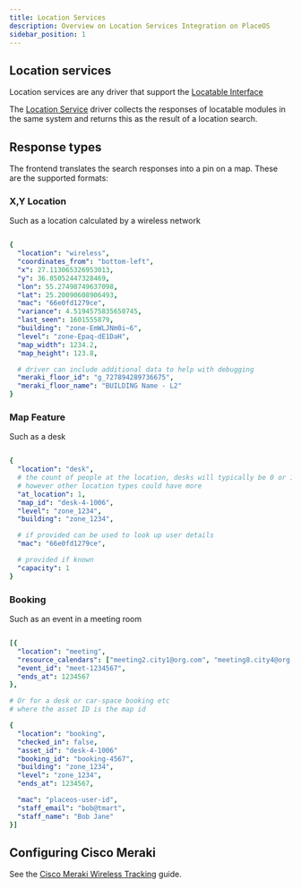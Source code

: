 ```yaml
---
title: Location Services
description: Overview on Location Services Integration on PlaceOS
sidebar_position: 1
---
```


## Location services

Location services are any driver that support the [Locatable Interface](https://github.com/PlaceOS/driver/blob/master/src/placeos-driver/interface/locatable.cr)

The [Location Service](https://github.com/PlaceOS/drivers/blob/master/drivers/place/location_services.cr) driver collects the responses of locatable modules in the same system and returns this as the result of a location search.


## Response types

The frontend translates the search responses into a pin on a map.
These are the supported formats:


### X,Y Location

Such as a location calculated by a wireless network

```yaml

{
  "location": "wireless",
  "coordinates_from": "bottom-left",
  "x": 27.113065326953013,
  "y": 36.85052447328469,
  "lon": 55.27498749637098,
  "lat": 25.20090608906493,
  "mac": "66e0fd1279ce",
  "variance": 4.5194575835650745,
  "last_seen": 1601555879,
  "building": "zone-EmWLJNm0i~6",
  "level": "zone-Epaq-dE1DaH",
  "map_width": 1234.2,
  "map_height": 123.8,

  # driver can include additional data to help with debugging
  "meraki_floor_id": "g_727894289736675",
  "meraki_floor_name": "BUILDING Name - L2"
}

```


### Map Feature

Such as a desk

```yaml

{
  "location": "desk",
  # the count of people at the location, desks will typically be 0 or 1
  # however other location types could have more
  "at_location": 1,
  "map_id": "desk-4-1006",
  "level": "zone_1234",
  "building": "zone_1234",

  # if provided can be used to look up user details
  "mac": "66e0fd1279ce",

  # provided if known
  "capacity": 1
}

```


### Booking

Such as an event in a meeting room

```yaml

[{
  "location": "meeting",
  "resource_calendars": ["meeting2.city1@org.com", "meeting8.city4@org.com"],
  "event_id": "meet-1234567",
  "ends_at": 1234567
},

# Or for a desk or car-space booking etc
# where the asset ID is the map id

{
  "location": "booking",
  "checked_in": false,
  "asset_id": "desk-4-1006"
  "booking_id": "booking-4567",
  "building": "zone_1234",
  "level": "zone_1234",
  "ends_at": 1234567,

  "mac": "placeos-user-id",
  "staff_email": "bob@tmart",
  "staff_name": "Bob Jane"
}]

```


## Configuring Cisco Meraki

See the [Cisco Meraki Wireless Tracking](meraki-tracking.md) guide.
